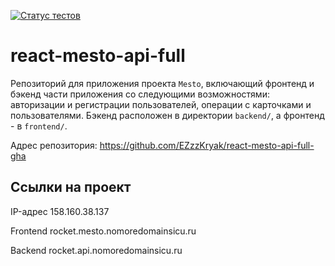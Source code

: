 [![Статус тестов](../../actions/workflows/tests.yml/badge.svg)](../../actions/workflows/tests.yml)

# react-mesto-api-full
Репозиторий для приложения проекта `Mesto`, включающий фронтенд и бэкенд части приложения со следующими возможностями: авторизации и регистрации пользователей, операции с карточками и пользователями. Бэкенд расположен в директории `backend/`, а фронтенд - в `frontend/`. 
  
Адрес репозитория: https://github.com/EZzzKryak/react-mesto-api-full-gha

## Ссылки на проект

IP-адрес 158.160.38.137

Frontend rocket.mesto.nomoredomainsicu.ru

Backend rocket.api.nomoredomainsicu.ru
